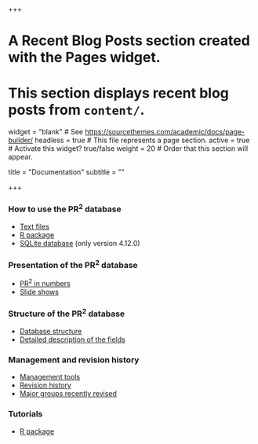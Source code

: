 +++
# A Recent Blog Posts section created with the Pages widget.
# This section displays recent blog posts from `content/`.

widget = "blank"  # See https://sourcethemes.com/academic/docs/page-builder/
headless = true  # This file represents a page section.
active = true  # Activate this widget? true/false
weight = 20  # Order that this section will appear.

title = "Documentation"
subtitle = ""

+++

### How to use the PR<sup>2</sup> database
* [Text files](./documentation/pr2-files/)
* [R package](https://pr2database.github.io/pr2database/articles/pr2database.html)
* [SQLite database](./documentation/pr2-sqlite/) (only version 4.12.0)

### Presentation of the PR<sup>2</sup> database
* [PR<sup>2</sup> in numbers](https://pr2database.github.io/pr2database/articles/pr2_stats.html)
* [Slide shows](./documentation/pr2-presentation/)

### Structure of the PR<sup>2</sup> database
* [Database structure](./documentation/pr2-structure/)
* [Detailed description of the fields](./documentation/pr2-fields/)

### Management and revision history
* [Management tools](./documentation/pr2-management/)
* [Revision history](https://pr2database.github.io/pr2database/news)
* [Major groups recently revised](./documentation/pr2-taxonomic-groups/)

### Tutorials
* [R package](https://pr2database.github.io/pr2database/articles)
